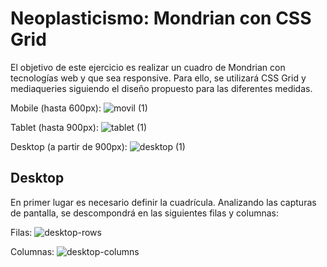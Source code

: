 # Neoplasticismo: Mondrian con CSS Grid
El objetivo de este ejercicio es realizar un cuadro de Mondrian con tecnologías web y que sea responsive. Para ello, se utilizará CSS Grid y mediaqueries siguiendo el diseño propuesto para las diferentes medidas.

Mobile (hasta 600px):
![movil (1)](https://user-images.githubusercontent.com/91197522/156561382-7fae13fa-9587-4e94-a209-33a0b3de7978.png)

Tablet (hasta 900px):
![tablet (1)](https://user-images.githubusercontent.com/91197522/156561397-fd389497-32c5-40d0-a3f0-da2f49728dee.png)

Desktop (a partir de 900px):
![desktop (1)](https://user-images.githubusercontent.com/91197522/156561359-f349b95f-d61b-4568-93b9-cbeaa5f65b77.png)


## Desktop
En primer lugar es necesario definir la cuadrícula. Analizando las capturas de pantalla, se descompondrá en las siguientes filas y columnas:

Filas:
![desktop-rows](https://user-images.githubusercontent.com/91197522/156560831-fae763ff-43f0-4e0e-9ad6-333a28372e29.jpeg)


Columnas:
![desktop-columns](https://user-images.githubusercontent.com/91197522/156560876-d3e53c6f-d3a0-4174-bbfd-83c0ee708fad.jpeg)
